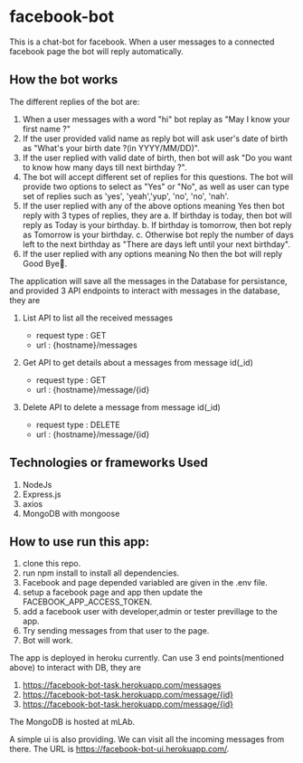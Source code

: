 # facebook-bot
This is a chat-bot for facebook. When a user messages to a connected facebook page the bot will reply automatically.

## How the bot works
The different replies of the bot are:
1. When a user messages with a word "hi" bot replay as "May I know your first name ?"
2. If the user provided valid name as reply bot will ask user's date of birth as "What's your birth date ?(in YYYY/MM/DD)".
3. If the user replied with valid date of birth, then bot will ask "Do you want to know how many days till next birthday ?".
4. The bot will accept different set of replies for this questions. The bot will provide two options to select as "Yes" or "No", as well as user can type set of replies such as 'yes', 'yeah','yup', 'no', 'no', 'nah'.
5. If the user replied with any of the above options meaning Yes then bot reply with 3 types of replies, they are 
    a. If birthday is today, then bot will reply as Today is your birthday.
    b. If birthday is tomorrow, then bot reply as Tomorrow is your birthday. c. Otherwise bot reply the number of days left to the next birthday as "There are <N> days left until your next birthday".
6. If the user replied with any options meaning No then the bot will reply Good Bye👋.

The application will save all the messages in the Database for persistance, and provided 3 API endpoints to interact with messages in the database, they are
1. List API to list all the received messages 
   - request type : GET
   - url : {hostname}/messages

2. Get API to get details about a messages from message id(_id)
   - request type : GET
   - url : {hostname}/message/{id} 

3. Delete API to delete a message from message id(_id) 
   - request type : DELETE
   - url : {hostname}/message/{id}

## Technologies or frameworks Used
1. NodeJs
2. Express.js
3. axios
4. MongoDB with mongoose

## How to use run this app: 
1. clone this repo.
2. run npm install to install all dependencies.
3. Facebook and page depended variabled are given in the .env file.
4. setup a facebook page and app then update the FACEBOOK_APP_ACCESS_TOKEN.
5. add a facebook user with developer,admin or tester previllage to the app.
6. Try sending messages from that user to the page.
7. Bot will work.


The app is deployed in heroku currently. Can use 3 end points(mentioned above) to interact with DB, they are
1. https://facebook-bot-task.herokuapp.com/messages
2. https://facebook-bot-task.herokuapp.com/message/{id} 
3. https://facebook-bot-task.herokuapp.com/message/{id}

The MongoDB is hosted at mLAb.

A simple ui is also providing. We can visit all the incoming messages from there. The URL is https://facebook-bot-ui.herokuapp.com/.
